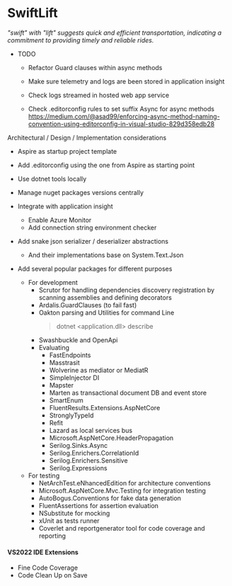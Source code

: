 # SwiftLift

*"swift" with "lift" suggests quick and efficient transportation, indicating a commitment to providing timely and reliable rides.*

- TODO
    - Refactor Guard clauses within async methods

    - Make sure telemetry and logs are been stored in application insight

    - Check logs streamed in hosted web app service
    
    - Check .editorconfig rules to set suffix Async for async methods
    https://medium.com/@asad99/enforcing-async-method-naming-convention-using-editorconfig-in-visual-studio-829d358edb28

Architectural / Design  / Implementation considerations

- Aspire as startup project template

- Add .editorconfig using the one from Aspire as starting point

- Use dotnet tools locally

- Manage nuget packages versions centrally

- Integrate with application insight
    - Enable Azure Monitor  
	- Add connection string environment checker

 - Add snake json serializer / deserializer abstractions
    - And their implementations base on System.Text.Json

 - Add several popular packages for different purposes
    - For development
        - Scrutor for handling dependencies discovery registration by scanning assemblies and defining decorators
        - Ardalis.GuardClauses (to fail fast)
        - Oakton parsing and Utilities for command Line
            > dotnet <application.dll> describe
        - Swashbuckle and OpenApi
        - Evaluating
            - FastEndpoints
            - Masstrasit
            - Wolverine as mediator or MediatR
            - SimpleInjector DI
            - Mapster
            - Marten as transactional document DB and event store
            - SmartEnum
            - FluentResults.Extensions.AspNetCore
            - StronglyTypeId
            - Refit
            - Lazard as local services bus
            - Microsoft.AspNetCore.HeaderPropagation
            - Serilog.Sinks.Async
            - Serilog.Enrichers.CorrelationId
            - Serilog.Enrichers.Sensitive
            - Serilog.Expressions
    - For testing
        - NetArchTest.eNhancedEdition for architecture conventions
        - Microsoft.AspNetCore.Mvc.Testing for integration testing
        - AutoBogus.Conventions for fake data generation
        - FluentAssertions for assertion evaluation
        - NSubstitute for mocking
        - xUnit as tests runner
        - Coverlet and reportgenerator tool for code coverage and reporting


#### VS2022 IDE Extensions

- Fine Code Coverage
- Code Clean Up on Save
